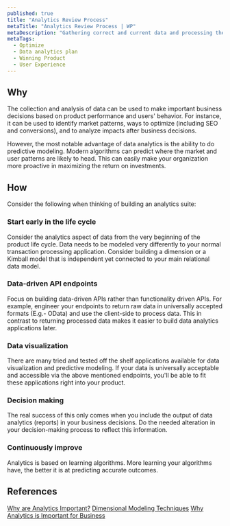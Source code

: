 ```yaml
---
published: true
title: "Analytics Review Process"
metaTitle: "Analytics Review Process | WP"
metaDescription: "Gathering correct and current data and processing them to identify patterns and make predictions. Use this to enable data driven decision making."
metaTags:
  - Optimize
  - Data analytics plan
  - Winning Product
  - User Experience
---
```



## Why
The collection and analysis of data can be used to make important business decisions based on product performance and users' behavior. For instance, it can be used to identify market patterns, ways to optimize (including SEO and conversions), and to analyze impacts after business decisions.

However, the most notable advantage of data analytics is the ability to do predictive modeling. Modern algorithms can predict where the market and user patterns are likely to head. This can easily make your organization more proactive in maximizing the return on investments.


## How
Consider the following when thinking of building an analytics suite:

### Start early in the life cycle
Consider the analytics aspect of data from the very beginning of the product life cycle. Data needs to be modeled very differently to your normal transaction processing application. Consider building a dimension or a Kimball model that is independent yet connected to your main relational data model.

### Data-driven API endpoints
Focus on building data-driven APIs rather than functionality driven APIs. For example, engineer your endpoints to return raw data in universally accepted formats (E.g.- OData) and use the client-side to process data. This in contrast to returning processed data makes it easier to build data analytics applications later.

### Data visualization
There are many tried and tested off the shelf applications available for data visualization and predictive modeling. If your data is universally acceptable and accessible via the above mentioned endpoints, you'll be able to fit these applications right into your product.

### Decision making
The real success of this only comes when you include the output of data analytics (reports) in your business decisions. Do the needed alteration in your decision-making process to reflect this information.

### Continuously improve
Analytics is based on learning algorithms. More learning your algorithms have, the better it is at predicting accurate outcomes. 

## References
[Why are Analytics Important?](https://www.webfx.com/internet-marketing/why-are-analytics-important.html)
[Dimensional Modeling Techniques](https://www.kimballgroup.com/data-warehouse-business-intelligence-resources/kimball-techniques/dimensional-modeling-techniques/)
[Why Analytics is Important for Business](https://blog.stormid.com/why-analytics-is-important-for-business/)
